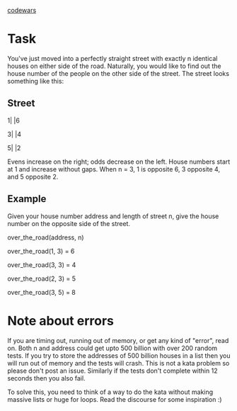 
[codewars](https://www.codewars.com/kata/5f0ed36164f2bc00283aed07)

# Task
You've just moved into a perfectly straight street with exactly n identical houses on either side of the road. Naturally, you would like to find out the house number of the people on the other side of the street. The street looks something like this:

## Street
1|   |6

3|   |4

5|   |2


Evens increase on the right; odds decrease on the left. House numbers start at 1 and increase without gaps. When n = 3, 1 is opposite 6, 3 opposite 4, and 5 opposite 2.

## Example

Given your house number address and length of street n, give the house number on the opposite side of the street.

over_the_road(address, n)

over_the_road(1, 3) = 6

over_the_road(3, 3) = 4

over_the_road(2, 3) = 5

over_the_road(3, 5) = 8

# Note about errors

If you are timing out, running out of memory, or get any kind of "error", read on. Both n and address could get upto 500 billion with over 200 random tests. If you try to store the addresses of 500 billion houses in a list then you will run out of memory and the tests will crash. This is not a kata problem so please don't post an issue. Similarly if the tests don't complete within 12 seconds then you also fail.

To solve this, you need to think of a way to do the kata without making massive lists or huge for loops. Read the discourse for some inspiration :)